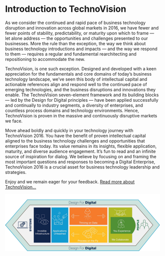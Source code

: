 # Introduction to TechnoVision

As we consider the continued and rapid pace of business technology disruption and innovation across global markets in 2016, we have fewer and fewer points of stability, predictability, or maturity upon which to frame — let alone address — the opportunities and challenges presented to our businesses. More the rule than the exception, the way we think about business technology introductions and impacts — and the way we respond to them — requires a regular and fundamental rearchitecting and repositioning to accommodate the new.

TechnoVision, is one such exception. Designed and developed with a keen appreciation for the fundamentals and core domains of today’s business technology landscape, we’ve seen this body of
intellectual capital and actionable references align and respond well to the continued pace of emerging technologies, and the business disruptions and innovations they enable. The TechnoVision seven-element framework and its building blocks — led by the Design for Digital principles — have been applied successfully and continually to industry segments, a diversity of
enterprises, and countless process domains and technology environments.
Hence, TechnoVision is proven in the massive and continuously disruptive
markets we face.

Move ahead boldly and quickly in your technology journey with TechnoVision
2016. You have the benefit of proven intellectual capital aligned to the
business technology challenges and opportunities that enterprises face
today. Its value remains in its insights, flexible application, maturity, and
diverse audience engagement. It’s fun to read and an infinite source of
inspiration for dialog. We believe by focusing on and framing the most
important questions and responses to becoming a Digital Enterprise,
TechnoVision 2016 is a crucial asset for business technology leadership
and strategies.

Enjoy and we remain eager for your feedback. [Read more about TechnoVision...](https://www.capgemini.com/resource-file-access/resource/pdf/technovision_2016.pdf)

![Techno Vision](../images/publish/TechnoVision2015.png)
